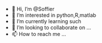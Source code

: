 - 👋 Hi, I’m @Soffier
- 👀 I’m interested in python,R,matlab
- 🌱 I’m currently learning such
- 💞️ I’m looking to collaborate on ...
- 📫 How to reach me ...

<!---
Soffier/Soffier is a ✨ special ✨ repository because its `README.md` (this file) appears on your GitHub profile.
You can click the Preview link to take a look at your changes.
--->
